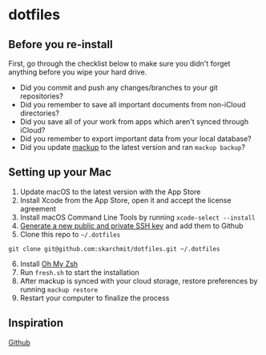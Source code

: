 # dotfiles

## Before you re-install

First, go through the checklist below to make sure you didn't forget anything before you wipe your hard drive.

- Did you commit and push any changes/branches to your git repositories?
- Did you remember to save all important documents from non-iCloud directories?
- Did you save all of your work from apps which aren't synced through iCloud?
- Did you remember to export important data from your local database?
- Did you update [mackup](https://github.com/lra/mackup) to the latest version and ran `mackup backup`?

## Setting up your Mac

1. Update macOS to the latest version with the App Store
2. Install Xcode from the App Store, open it and accept the license agreement
3. Install macOS Command Line Tools by running `xcode-select --install`
4. [Generate a new public and private SSH key](https://help.github.com/en/github/authenticating-to-github/generating-a-new-ssh-key-and-adding-it-to-the-ssh-agent) and add them to Github
5. Clone this repo to `~/.dotfiles`
```shell
git clone git@github.com:skarchmit/dotfiles.git ~/.dotfiles
```
6. Install [Oh My Zsh](https://github.com/robbyrussell/oh-my-zsh#getting-started)
7. Run `fresh.sh` to start the installation
8. After mackup is synced with your cloud storage, restore preferences by running `mackup restore`
9. Restart your computer to finalize the process

## Inspiration

[Github](https://github.com/driesvints/dotfiles/)
